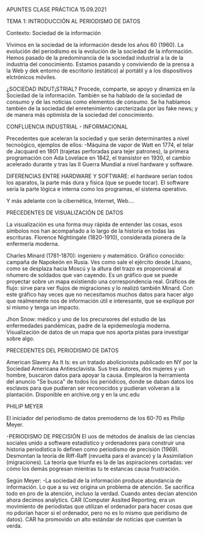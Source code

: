 APUNTES CLASE PRÁCTICA 15.09.2021

TEMA 1: INTRODUCCIÓN AL PERIODISMO DE DATOS


Contexto: Sociedad de la información

Vivimos en la sociedad de la información desde los años 60 (1960). La evolución del periodismo es la evolución de la sociedad de la información. Hemos pasado de la predominancia de la sociedad industrial a la de la industria del conocimiento. Estamos pasando y conviviendo de la prensa a la Web y dek entorno de escritorio (estático) al portátil y a los dispositivos elctrónicos móviles.

¿SOCIEDAD INDUT¡STRIAL?
Procede, comparte, se apoyo y dinamiza en la Sociedad de la información. También se ha hablado de la sociedad de consumo y de las noticias como elementos de consumo. Se ha hablamos también de la sociedad del enretenimiento carcterizada por las fake news; y de manera más optimista de la sociedad del conocimiento.



CONFLUENCIA INDUSTRIAL - INFORMACIONAL

Precedentes que aceleran la sociedad y que serán determinantes a nivel tecnoógico, ejemplos de ellos:
-Máquina de vapor de Watt en 1774, el telar de Jacquard en 1801 (trajetas perforadas para tejer patrones), la primera programación con Ada Lovelace en 1842, el transistor en 1930, el cambio acelerado durante y tras las II Guerra Mundial a nivel hardware y software. 

DIFERENCIAS ENTRE HARDWARE Y SOFTWARE: el hardware serían todos los aparatos, la parte más dura y física (que se puede tocar). El software sería la parte lógica e interna como los programas, el sistema operativo.

Y más adelante con la  cibernética, Internet, Web....


PRECEDENTES DE VISUALIZACIÓN DE DATOS

La visualización es una forma muy rápida de entender las cosas, esos símbolos nos han acompañado a lo largo de la historia en todas las escrituras.
Florence Nightingale (1820-1910), considerada pionera de la enfermería moderna.

Charles Minard (1781-1870): ingeniero y matemático. Gráfico conocido: campaña de Napokeón en Rusia. Ves como sale el ejército desde Lituano, como se desplaza hacia Moscú y la altura del trazo es proporcional al nñumero de soldados que van cayendo. Es un gráfico que se puede proyectar sobre un mapa existiendo una correspondencia real.
Gráficos de flujo: sirve para ver flujos de migraciones y lo realizó también Minard. Con este gráfico hay veces que no necesitamos muchos datos para hacer algo que realmenente nos de información útil e interesante, que se explique por sí mismo y tenga un impacto.

Jhon Snow: médico y uno de los precursores del estudio de las enfermedades pandémicas, padre de la epidemeología moderna. Visualización de datos de un mapa que nos aporta pistas para investigar sobre algo.


PRECEDENTES DEL PERIODISMO DE DATOS

American Slavery As It Is: es un tratado abolicionista publicado en NY por la Sociedad Americana Antiesclavista. Sus tres autores, dos mujeres y un hombre, buscaron datos para apoyar la causa. Emplearon la herramienta del anuncio "Se busca" de todos los periódicos, donde se daban datos los esclavos para que pudieran ser reconocidos y pudieran volveran a la plantación. Disponible en archive.org y en la unc.edu


PHILIP MEYER

El iniciador del periodismo de datos premoderno de los 60-70 es Philip Meyer. 

-PERIODISMO DE PRECISIÓN
El uos de métodos de ánalisis de las ciencias sociales unido a software estadístico y ordenadores para construir una historia periodística lo definen como periodismo de precisión (1969). Desmontan la teoría de Riff-Raff (revuelta para el avance) y la Assimilation (migraciones). La teoría que triunfa es la de las aspiraciones cortadas: ver cómo los demás pogresan mientras tu te estancas causa frustración.

Según Meyer:
-La sociedad de la información produce abundancia de información. Lo que a su vez origina un problema de atención. Se sacrifica todo en pro de la atención, incluso la verdad. Cuando antes decían atención ahora decimos analytics. CAR (Computer Assited Reporting, era un movimiento de periodistas que utilizan el ordenador para hacer cosas que no pdorían hacer si el ordenador, pero no es lo mismo que peridismo de datos). CAR ha promovido un alto estándar de noticias que cuentan la verda.





